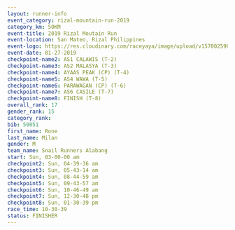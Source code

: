 ```yaml
---
layout: runner-info 
event_category: rizal-mountain-run-2019 
category_km: 50KM 
event-title: 2019 Rizal Moutain Run 
event-location: San Mateo, Rizal Philippines 
event-logo: https://res.cloudinary.com/raceyaya/image/upload/v1570025909/logo/rizal-mountain_gkfete.jpg 
event-date: 01-27-2019 
checkpoint-name2: AS1 CALAWIS (T-2) 
checkpoint-name3: AS2 MALASYA (T-3) 
checkpoint-name4: AYAAS PEAK (CP) (T-4) 
checkpoint-name5: AS4 WAWA (T-5) 
checkpoint-name6: PARAWAGAN (CP) (T-6) 
checkpoint-name7: AS6 CASILE (T-7) 
checkpoint-name8: FINISH (T-8) 
overall_rank: 17
gender_rank: 15
category_rank: 
bib: 50051
first_name: Rone
last_name: Milan
gender: M
team_name: Snail Runners Alabang
start: Sun, 03-00-00 am
checkpoint2: Sun, 04-39-36 am
checkpoint3: Sun, 05-43-14 am
checkpoint4: Sun, 08-44-59 am
checkpoint5: Sun, 09-43-57 am
checkpoint6: Sun, 10-46-49 am
checkpoint7: Sun, 12-30-48 pm
checkpoint8: Sun, 01-30-39 pm
race_time: 10-30-39
status: FINISHER
---
```


